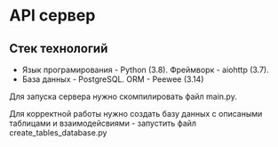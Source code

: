 API сервер
=============================

Стек технологий
------------
  - Язык програмирования - Python (3.8). Фреймворк - aiohttp (3.7).
  - База данных - PostgreSQL. ORM - Peewee (3.14)

Для запуска сервера нужно скомпилировать файл main.py.

Для корректной работы нужно создать базу данных с описаными таблицами и взаимодейсвиями - запустить файл create_tables_database.py
